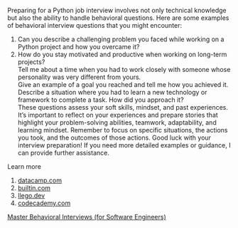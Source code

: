 Preparing for a Python job interview involves not only technical knowledge but also the ability to handle behavioral questions. Here are some examples of behavioral interview questions that you might encounter:

1) Can you describe a challenging problem you faced while working on a Python project and how you overcame it?  
2) How do you stay motivated and productive when working on long-term projects?  
Tell me about a time when you had to work closely with someone whose personality was very different from yours.  
Give an example of a goal you reached and tell me how you achieved it.  
Describe a situation where you had to learn a new technology or framework to complete a task. How did you approach it?  
These questions assess your soft skills, mindset, and past experiences. It’s important to reflect on your experiences and prepare stories that highlight your problem-solving abilities, teamwork, adaptability, and learning mindset. Remember to focus on specific situations, the actions you took, and the outcomes of those actions. Good luck with your interview preparation! If you need more detailed examples or guidance, I can provide further assistance.  

Learn more

1) [datacamp.com](https://www.datacamp.com/blog/top-python-interview-questions-and-answers)  
2) [builtin.com](https://builtin.com/software-engineering-perspectives/python-interview-questions)
3) [llego.dev](https://llego.dev/posts/preparing-behavioral-interview-questions-python-developer/)  
4) [codecademy.com](https://www.codecademy.com/resources/blog/python-interview-questions-practice/)


[Master Behavioral Interviews (for Software Engineers)](https://www.youtube.com/watch?v=8hpSMnCwCxY&ab_channel=freeCodeCamp.org)
